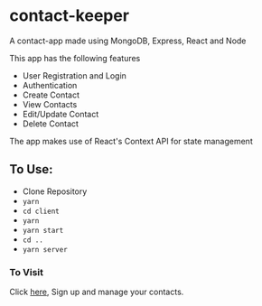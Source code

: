 # contact-keeper
A contact-app made using MongoDB, Express, React and Node


This app has the following features
  - User Registration and Login
  - Authentication
  - Create Contact
  - View Contacts
  - Edit/Update Contact
  - Delete Contact
  
The app makes use of React's Context API for state management

## To Use:

  - Clone Repository
  - `yarn`
  - `cd client`
  - `yarn`
  - `yarn start`
  - `cd ..`
  - `yarn server`
  
### To Visit
Click [here](https://stark-temple-96934.herokuapp.com/), Sign up and manage your contacts.